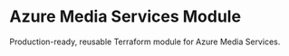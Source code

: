 # Azure Media Services Module

Production-ready, reusable Terraform module for Azure Media Services.
